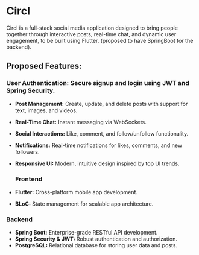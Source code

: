 # Circl

Circl is a full-stack social media application designed to bring people together through interactive posts, real-time chat, and dynamic user engagement, to be built using Flutter. (proposed to have SpringBoot for the backend).


## Proposed Features:
### User Authentication: Secure signup and login using JWT and Spring Security.
- **Post Management:** Create, update, and delete posts with support for text, images, and videos.
- **Real-Time Chat:** Instant messaging via WebSockets.
- **Social Interactions:** Like, comment, and follow/unfollow functionality.
- **Notifications:** Real-time notifications for likes, comments, and new followers.
- **Responsive UI:** Modern, intuitive design inspired by top UI trends.

  ### Frontend
- **Flutter:** Cross-platform mobile app development.
- **BLoC:** State management for scalable app architecture.

### Backend
- **Spring Boot:** Enterprise-grade RESTful API development.
- **Spring Security & JWT:** Robust authentication and authorization.
- **PostgreSQL:** Relational database for storing user data and posts.
